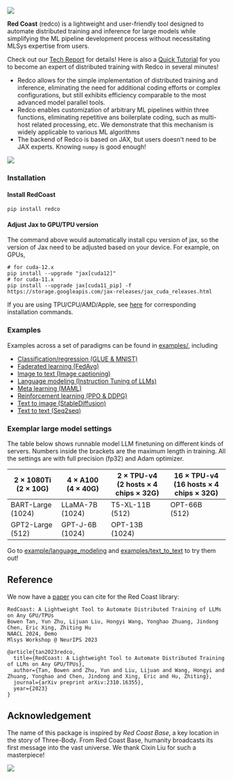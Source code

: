 ![](images/redco_logo.png)

**Red Coast** (redco) is a lightweight and user-friendly tool designed to automate distributed training and inference for large models while simplifying the ML pipeline development process without necessitating MLSys expertise from users.

Check out our [Tech Report](https://arxiv.org/pdf/2310.16355.pdf) for details! 
Here is also a [Quick Tutorial](tutorials/quick.md) for you to become an expert of distributed training with Redco in several minutes!

* Redco allows for the simple implementation of distributed training and inference, eliminating the need for additional coding efforts or complex configurations, but still exhibits efficiency comparable to the most advanced model parallel tools.
* Redco enables customization of arbitrary ML pipelines within three functions, eliminating repetitive ans boilerplate coding, such as multi-host related processing, etc. We demonstrate that this mechanism is widely applicable to various ML algorithms
* The backend of Redco is based on JAX, but users doesn't need to be JAX experts. Knowing `numpy` is good enough!

![](images/redco_coding.png)

### Installation

#### Install RedCoast
```
pip install redco
```

#### Adjust Jax to GPU/TPU version
The command above would automatically install cpu version of jax, so the version of Jax need to be adjusted based on your device. 
For example, on GPUs,
```
# for cuda-12.x
pip install --upgrade "jax[cuda12]"
# for cuda-11.x
pip install --upgrade jax[cuda11_pip] -f https://storage.googleapis.com/jax-releases/jax_cuda_releases.html
```
If you are using TPU/CPU/AMD/Apple, see [here](https://github.com/google/jax#installation) for corresponding installation commands.


### Examples

Examples across a set of paradigms can be found in [examples/](examples/), including

* [Classification/regression (GLUE & MNIST)](examples%2Fclassification_regression)
* [Faderated learning (FedAvg)](examples%2Ffaderated_learning)
* [Image to text (Image captioning)](examples%2Fimage_to_text)
* [Language modeling (Instruction Tuning of LLMs)](examples%2Flanguage_modeling)
* [Meta learning (MAML)](examples%2Fmeta_learning)
* [Reinforcement learning (PPO & DDPG)](examples%2Freinforcement_learning)
* [Text to image (StableDiffusion)](examples%2Ftext_to_image)
* [Text to text (Seq2seq)](examples%2Ftext_to_text)

### Exemplar large model settings

The table below shows runnable model LLM finetuning on different kinds of servers. Numbers inside the brackets are the maximum length in training. All the settings are with full precision (fp32) and Adam optimizer.

| 2 $\times$ 1080Ti <br/>(2 $\times$ 10G) | 4 $\times$ A100 <br/>(4 $\times$ 40G) | 2 $\times$ TPU-v4 <br/>(2 hosts $\times$ 4 chips $\times$ 32G) | 16 $\times$ TPU-v4 <br/>(16 hosts $\times$ 4 chips $\times$ 32G) |
|-----------------------------------------|---------------------------------------|----------------------------------------------------------------|------------------------------------------------------------------|
| BART-Large (1024)                       | LLaMA-7B (1024)                       | T5-XL-11B (512)                                                | OPT-66B (512)                                                    |
| GPT2-Large (512)                        | GPT-J-6B (1024)                       | OPT-13B (1024)                                                 |                                                                  |

Go to [example/language_modeling](examples%2Flanguage_modeling) and [examples/text_to_text](examples%2Ftext_to_text) to try them out!


## Reference

We now have a [paper](https://arxiv.org/pdf/2310.16355.pdf) you can cite for the Red Coast library:

```
RedCoast: A Lightweight Tool to Automate Distributed Training of LLMs on Any GPU/TPUs
Bowen Tan, Yun Zhu, Lijuan Liu, Hongyi Wang, Yonghao Zhuang, Jindong Chen, Eric Xing, Zhiting Hu
NAACL 2024, Demo
Mlsys Workshop @ NeurIPS 2023

@article{tan2023redco,
  title={RedCoast: A Lightweight Tool to Automate Distributed Training of LLMs on Any GPU/TPUs},
  author={Tan, Bowen and Zhu, Yun and Liu, Lijuan and Wang, Hongyi and Zhuang, Yonghao and Chen, Jindong and Xing, Eric and Hu, Zhiting},
  journal={arXiv preprint arXiv:2310.16355},
  year={2023}
}
```

## Acknowledgement


The name of this package is inspired by *Red Coast Base*, a key location in the story of Three-Body. From Red Coast Base, humanity broadcasts its first message into the vast universe. We thank Cixin Liu for such a masterpiece!

![](images/red_coast.png)